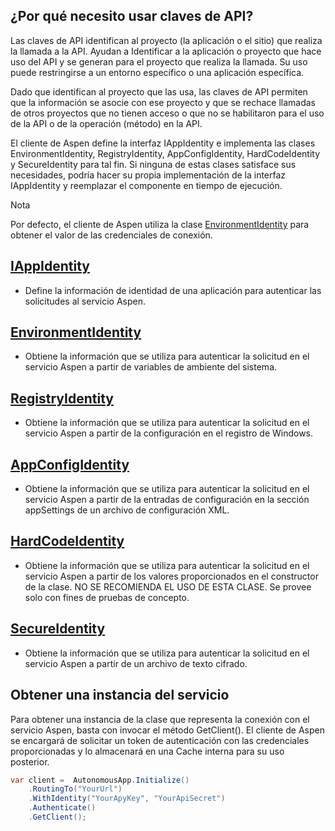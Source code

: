 ## ¿Por qué necesito usar claves de API?

Las claves de API identifican al proyecto (la aplicación o el sitio) que realiza la llamada a la API. Ayudan a Identificar a la aplicación o proyecto que hace uso del API y se generan para el proyecto que realiza la llamada.  Su uso puede restringirse a un entorno específico o una aplicación específica.

Dado que identifican al proyecto que las usa, las claves de API permiten que la información se asocie con ese proyecto y que se rechace llamadas de otros proyectos que no tienen acceso o que no se habilitaron para el uso de la API o de la operación (método) en la API.

El cliente de Aspen define la interfaz IAppIdentity e implementa las clases EnvironmentIdentity, RegistryIdentity, AppConfigIdentity, HardCodeIdentity y SecureIdentity para tal fin. Si ninguna de estas clases satisface sus necesidades, podría hacer su propia implementación de la interfaz IAppIdentity y reemplazar el componente en tiempo de ejecución.

<div class="admonition info">
   <p class="first admonition-title">Nota</p>
   <p class="last">Por defecto, el cliente de Aspen utiliza la clase <a href="../EnvironmentIdentity">EnvironmentIdentity</a> para obtener el valor de las credenciales de conexión.</p>
</div>

## [IAppIdentity](IAppIdentity.md)

-  Define la información de identidad de una aplicación para autenticar las solicitudes al servicio Aspen.

## [EnvironmentIdentity](EnvironmentIdentity.md)

- Obtiene la información que se utiliza para autenticar la solicitud en el servicio Aspen a partir de variables de ambiente del sistema.
 
## [RegistryIdentity](RegistryIdentity.md)

- Obtiene la información que se utiliza para autenticar la solicitud en el servicio Aspen a partir de la configuración en el registro de Windows.

## [AppConfigIdentity](AppConfigIdentity.md)

- Obtiene la información que se utiliza para autenticar la solicitud en el servicio Aspen a partir de la entradas de configuración en la sección appSettings de un archivo de configuración XML.

## [HardCodeIdentity](HardCodeIdentity.md)

- Obtiene la información que se utiliza para autenticar la solicitud en el servicio Aspen a partir de los valores proporcionados en el constructor de la clase. NO SE RECOMIENDA EL USO DE ESTA CLASE. Se provee solo con fines de pruebas de concepto.

## [SecureIdentity](SecureIdentity.md)

- Obtiene la información que se utiliza para autenticar la solicitud en el servicio Aspen a partir de un archivo de texto cifrado.

## Obtener una instancia del servicio

Para obtener una instancia de la clase que representa la conexión con el servicio Aspen, basta con invocar el método GetClient(). El cliente de Aspen se encargará de solicitar un token de autenticación con las credenciales proporcionadas y lo almacenará en una Cache interna para su uso posterior.

```c#
var client =  AutonomousApp.Initialize()
	.RoutingTo("YourUrl")
	.WithIdentity("YourApyKey", "YourApiSecret")
	.Authenticate()
	.GetClient();
```
